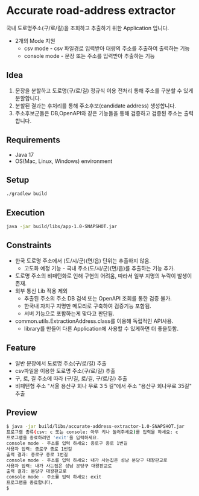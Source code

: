 # Accurate road-address extractor
국내 도로명주소(구/로/길)을 조회하고 추출하기 위한 Application 입니다.
* 2개의 Mode 지원
    * csv mode - csv 파일경로 입력받아 대량의 주소를 추출하여 출력하는 기능
    * console mode - 문장 또는 주소를 입력받아 추출하는 기능
    
## Idea
1. 문장을 분할하고 도로명(구/로/길) 정규식 이용 전처리 통해 주소를 구분할 수 있게 분할합니다.
2. 분할된 결과는 후처리를 통해 주소후보(candidate address) 생성합니다.
3. 주소후보군들은 DB,OpenAPI와 같은 기능들을 통해 검증하고 검증된 주소는 출력합니다.


## Requirements
* Java 17 
* OS(Mac, Linux, Windows) environment

## Setup
```sh
./gradlew build
```

## Execution
```sh
java -jar build/libs/app-1.0-SNAPSHOT.jar
```

## Constraints

* 한국 도로명 주소에서 (도/시/군)(면/읍) 단위는 추출하지 않음.
  * 고도화 예정 기능 - 국내 주소(도/시/군)(면/읍)를 추출하는 기능 추가.
* 도로명 주소의 비패턴화로 인해 구현의 어려움, 따라서 일부 지명의 누락이 발생이 존재.
* 외부 통신 Lib 적용 제외
    * 추출된 주소의 주소 DB 검색 또는 OpenAPI 조회를 통한 검증 불가.
    * 한국내 자치구 지명만 메모리로 구축하여 검증기능 포함됨.
    * 서버 기능으로 포함하는게 맞다고 판단됨.
* common.utils.ExtractionAddress.class를 이용해 독립적인 API사용.
  * library를 만들어 다른 Application에 사용할 수 있게하면 더 좋을듯함.


## Feature

* 일반 문장에서 도로명 주소(구/로/길) 추출
* csv파일을 이용한 도로명 주소(구/로/길) 추출
* 구, 로, 길 주소에 따라 (구/길, 로/길, 구/로/길) 추출
* 비패턴형 주소 "서울 용산구 회나 무로 3 5 길"에서 주소 "용산구 회나무로 35길" 추출

## Preview

```sh
$ java -jar build/libs/accurate-address-extractor-1.0-SNAPSHOT.jar
프로그램 종류(csv: c 또는 console: 아무 키나 눌러주세요)를 입력을 하세요: c
프로그램을 종료하려면 'exit'을 입력하세요.
console mode - 주소를 입력 하세요: 종로구 종로 1번길
사용자 입력: 종로구 종로 1번길
출력 결과: 종로구 종로 1번길
console mode - 주소를 입력 하세요: 내가 사는집은 성남 분당구 대왕판교로
사용자 입력: 내가 사는집은 성남 분당구 대왕판교로
출력 결과: 분당구 대왕판교로
console mode - 주소를 입력 하세요: exit
프로그램을 종료합니다.
$
```
